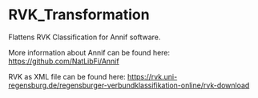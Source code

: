 # RVK_Transformation
Flattens RVK Classification for Annif software.

More information about Annif can be found here:
https://github.com/NatLibFi/Annif

RVK as XML file can be found here:
https://rvk.uni-regensburg.de/regensburger-verbundklassifikation-online/rvk-download
